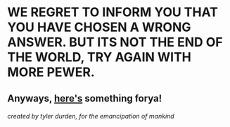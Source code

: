 # WE REGRET TO INFORM YOU THAT YOU HAVE CHOSEN A WRONG ANSWER. BUT ITS NOT THE END OF THE WORLD, TRY AGAIN WITH MORE PEWER.

## Anyways, [here's](./something.md) something forya!


###### created by tyler durden, for the emancipation of mankind
